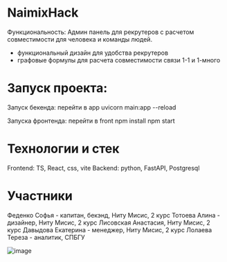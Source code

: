 # NaimixHack

Функциональность: 
Админ панель для рекрутеров с расчетом совместимости для человека и команды людей.
- функциональный дизайн для удобства рекрутеров
- графовые формулы для расчета совместимости связи 1-1 и 1-много


# Запуск проекта:
Запуск бекенда:
перейти в app
uvicorn main:app --reload

Запуска фронтенда:
перейти в front
npm install
npm start

# Технологии и стек
Frontend: TS, React, css, vite
Backend: python, FastAPI, Postgresql

# Участники
Феденко Софья - капитан, бекэнд, Ниту Мисис, 2 курс
Тотоева Алина - дизайнер, Ниту Мисис, 2 курс
Лисовская Анастасия, Ниту Мисис, 2 курс
Давыдова Екатерина - менеджер, Ниту Мисис, 2 курс
Лолаева Тереза - аналитик, СПБГУ


![image](https://github.com/user-attachments/assets/6b82793a-d56d-4358-9017-a95e1fee1ed5)
